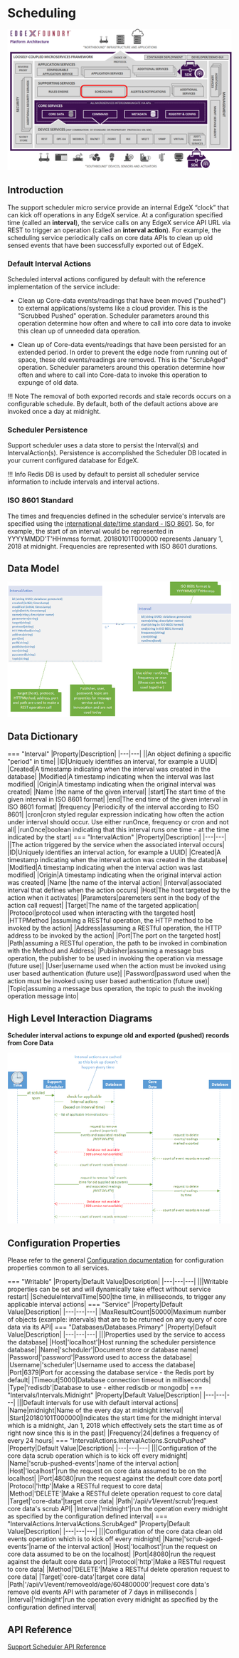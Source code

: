 # Scheduling

![image](EdgeX_SupportingServicesScheduling.png)

## Introduction

The support scheduler micro service provide an internal EdgeX “clock” that can kick off operations in any EdgeX service.  At a configuration specified time (called an **interval**), the service calls on any EdgeX service API URL via REST to trigger an operation (called an **interval action**).  For example, the scheduling service periodically calls on core data APIs to clean up old sensed events that have been successfully exported out of EdgeX.

### Default Interval Actions

Scheduled interval actions configured by default with the reference implementation of the service include:

- Clean up Core-data events/readings that have been moved ("pushed") to external applications/systems like a cloud provider. This is the "Scrubbed Pushed" operation. Scheduler parameters around this operation determine how often and where to call into core data to invoke this clean up of unneeded data operation.

- Clean up of Core-data events/readings that have been persisted for an extended period. In order to prevent the edge node from running out of space, these old events/readings are removed. This is the "ScrubAged" operation. Scheduler parameters around this operation determine how often and where to call into Core-data to invoke this operation to expunge of old data.

!!! Note
    The removal of both exported records and stale records occurs on a configurable schedule. By default, both of the default actions above are invoked once a day at midnight.

### Scheduler Persistence

Support scheduler uses a data store to persist the Interval(s) and IntervalAction(s). Persistence is accomplished the Scheduler DB located
in your current configured database for EdgeX.

!!! Info
    Redis DB is used by default to persist all scheduler service information to include intervals and interval actions.

### ISO 8601 Standard

The times and frequencies defined in the scheduler service's intervals are specified using the [international date/time standard - ISO 8601](https://en.wikipedia.org/wiki/ISO_8601).  So, for example, the start of an interval would be represented in YYYYMMDD'T'HHmmss format.  20180101T000000 represents January 1, 2018 at midnight.  Frequencies are represented with ISO 8601 durations. 

## Data Model

![image](EdgeX_SupportSchedulerModel.png)

## Data Dictionary

=== "Interval"
    |Property|Description|
    |---|---|
    ||An object defining a specific "period" in time|
    |ID|Uniquely identifies an interval, for example a UUID|
    |Created|A timestamp indicating when the interval was created in the database|
  	|Modified|A timestamp indicating when the interval was last modified|
	  |Origin|A timestamp indicating when the original interval was created|
    |Name |the name of the given interval|
    |start|The start time of the given interval in ISO 8601 format|
    |end|The end time of the given interval in ISO 8601 format|
    |frequency |Periodicity of the interval according to ISO 8601|
    |cron|cron styled regular expression indicating how often the action under interval should occur.  Use either runOnce, frequency or cron and not all|
    |runOnce|boolean indicating that this interval runs one time - at the time indicated by the start|
=== "IntervalAction"
    |Property|Description|
    |---|---|
    ||The action triggered by the service when the associated interval occurs|
    |ID|Uniquely identifies an interval action, for example a UUID|
    |Created|A timestamp indicating when the interval action was created in the database|
  	|Modified|A timestamp indicating when the interval action was last modified|
	  |Origin|A timestamp indicating when the original interval action was created|
    |Name |the name of the interval action|
    |Interval|associated interval that defines when the action occurs|
    |Host|The host targeted by the action when it activates|
    |Parameters|paremeters sent in the body of the action call request|
    |Target|The name of the targeted application|
    |Protocol|protocol used when interacting with the targeted host|
    |HTTPMethod |assuming a RESTful operation, the HTTP method to be invoked by the action|
    |Address|assuming a RESTful operation, the HTTP address to be invoked by the action|
    |Port|The port on the targeted host|
    |Path|assuming a RESTful operation, the path to be invoked in combination with the Method and Address|
    |Publisher|assuming a message bus operation, the publisher to be used in invoking the operation via message (future use)|
    |User|username used when the action must be invoked using user based authentication (future use)|
    |Password|password used when the action must be invoked using user based authentication (future use)|
    |Topic|assuming a message bus operation, the topic to push the invoking operation message into|

## High Level Interaction Diagrams

**Scheduler interval actions to expunge old and exported (pushed) records from Core Data**

![image](EdgeX_CoreDataCleanUp.png)

## Configuration Properties

Please refer to the general [Configuration documentation](https://docs.edgexfoundry.org/1.2/microservices/configuration/Ch-Configuration/#configuration) for configuration properties common to all services.

=== "Writable"
    |Property|Default Value|Description|
    |---|---|---|
    |||Writable properties can be set and will dynamically take effect without service restart|
    |ScheduleIntervalTime|500|the time, in milliseconds, to trigger any applicable interval actions|
=== "Service"
    |Property|Default Value|Description|
    |---|---|---|
    |MaxResultCount|50000|Maximum number of objects (example: intervals) that are to be returned on any query of core data via its API|
=== "Databases/Databases.Primary"
    |Property|Default Value|Description|
    |---|---|---|
    |||Properties used by the service to access the database|
    |Host|'localhost'|Host running the scheduler persistence database|
    |Name|'scheduler'|Document store or database name|
    |Password|'password'|Password used to access the database|
    |Username|'scheduler'|Username used to access the database|
    |Port|6379|Port for accessing the database service - the Redis port by default|
    |Timeout|5000|Database connection timeout in milliseconds|
    |Type|'redisdb'|Database to use - either redisdb or mongodb|
=== "Intervals/Intervals.Midnight"
    |Property|Default Value|Description|
    |---|---|---|
    |||Default intervals for use with default interval actions|
    |Name|midnight|Name of the every day at midnight interval|
    |Start|20180101T000000|Indicates the start time for the midnight interval which is a midnight, Jan 1, 2018 which effectively sets the start time as of right now since this is in the past|
    |Frequency|24|defines a frequency of every 24 hours|
=== "IntervalActions.IntervalActions.ScrubPushed"
    |Property|Default Value|Description|
    |---|---|---|
    |||Configuration of the core data scrub operation which is to kick off every midnight|
    |Name|'scrub-pushed-events'|name of the interval action|
    |Host|'localhost'|run the request on core data assumed to be on the localhost|
    |Port|48080|run the request against the default core data port|
    |Protocol|'http'|Make a RESTful request to core data|
    |Method|'DELETE'|Make a RESTful delete operation request to core data|
    |Target|'core-data'|target core data|
    |Path|'/api/v1/event/scrub'|request core data's scrub API|
    |Interval|'midnight'|run the operation every midnight as specified by the configuration defined interval|
=== "IntervalActions.IntervalActions.ScrubAged"
    |Property|Default Value|Description|
    |---|---|---|
    |||Configuration of the core data clean old events operation which is to kick off every midnight|
    |Name|'scrub-aged-events'|name of the interval action|
    |Host|'localhost'|run the request on core data assumed to be on the localhost|
    |Port|48080|run the request against the default core data port|
    |Protocol|'http'|Make a RESTful request to core data|
    |Method|'DELETE'|Make a RESTful delete operation request to core data|
    |Target|'core-data'|target core data|
    |Path|'/api/v1/event/removeold/age/604800000'|request core data's remove old events API with parameter of 7 days in milliseconds |
    |Interval|'midnight'|run the operation every midnight as specified by the configuration defined interval|


## API Reference
[Support Scheduler API Reference](../../../api/supporting/Ch-APISupportingServicesScheduling.md)
